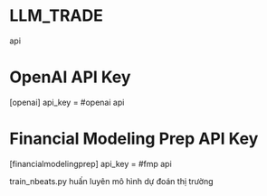 # LLM_TRADE
api
# OpenAI API Key
[openai]
api_key = #openai api

# Financial Modeling Prep API Key
[financialmodelingprep]
api_key =   #fmp api

train_nbeats.py
huấn luyên mô hình dự đoán thị trường
